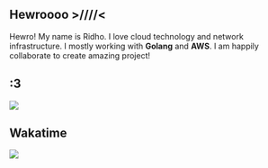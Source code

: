 ## Hewroooo >////<
Hewro! My name is Ridho. I love cloud technology and network infrastructure.
I mostly working with <b>Golang</b> and <b>AWS</b>. I am happily collaborate to create amazing project!

## :3 
<img src="https://moe-counter.glitch.me/get/@ridhogapx">

## Wakatime
<img src="https://github-readme-stats.vercel.app/api/wakatime?username=rageneko26&theme=outrun&custom_title=RageNeko26%27s%20Wakatime%20Stats&layout=compact&range=last_7_days&langs_count=10">
